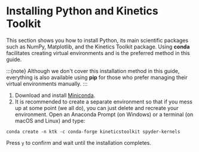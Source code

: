 # Installing Python and Kinetics Toolkit

This section shows you how to install Python, its main scientific packages such as NumPy, Matplotlib, and the Kinetics Toolkit package. Using **conda** facilitates creating virtual environments and is the preferred method in this guide.

:::{note}
Although we don't cover this installation method in this guide, everything is also available using **pip** for those who prefer managing their virtual environments manually.
:::

1. Download and install [Miniconda](https://docs.conda.io/en/latest/miniconda.html).
2. It is recommended to create a separate environment so that if you mess up at some point (we all do), you can just delete and recreate your environment. Open an Anaconda Prompt (on Windows) or a terminal (on macOS and Linux) and type:

```
conda create -n ktk -c conda-forge kineticstoolkit spyder-kernels
```

Press `y` to confirm and wait until the installation completes.
